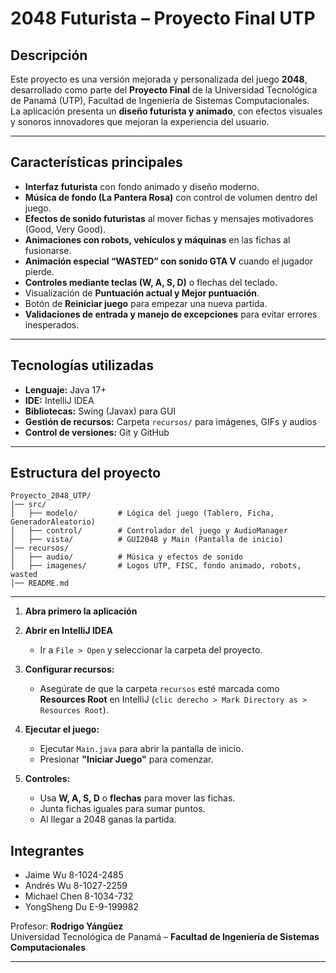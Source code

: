 # 2048 Futurista – Proyecto Final UTP

## Descripción

Este proyecto es una versión mejorada y personalizada del juego **2048**, desarrollado como parte del **Proyecto Final** de la Universidad Tecnológica de Panamá (UTP), Facultad de Ingeniería de Sistemas Computacionales.  
La aplicación presenta un **diseño futurista y animado**, con efectos visuales y sonoros innovadores que mejoran la experiencia del usuario.

---

##  Características principales

- **Interfaz futurista** con fondo animado y diseño moderno.  
- **Música de fondo (La Pantera Rosa)** con control de volumen dentro del juego.  
- **Efectos de sonido futuristas** al mover fichas y mensajes motivadores (Good, Very Good).  
- **Animaciones con robots, vehículos y máquinas** en las fichas al fusionarse.  
- **Animación especial “WASTED” con sonido GTA V** cuando el jugador pierde.  
- **Controles mediante teclas (W, A, S, D)** o flechas del teclado.  
- Visualización de **Puntuación actual y Mejor puntuación**.
- Botón de **Reiniciar juego** para empezar una nueva partida.  
- **Validaciones de entrada y manejo de excepciones** para evitar errores inesperados.

---

## Tecnologías utilizadas

- **Lenguaje:** Java 17+  
- **IDE:** IntelliJ IDEA  
- **Bibliotecas:** Swing (Javax) para GUI  
- **Gestión de recursos:** Carpeta `recursos/` para imágenes, GIFs y audios  
- **Control de versiones:** Git y GitHub

---

## Estructura del proyecto

```
Proyecto_2048_UTP/
│── src/
│   ├── modelo/         # Lógica del juego (Tablero, Ficha, GeneradorAleatorio)
│   ├── control/        # Controlador del juego y AudioManager
│   ├── vista/          # GUI2048 y Main (Pantalla de inicio)
│── recursos/
│   ├── audio/          # Música y efectos de sonido
│   ├── imagenes/       # Logos UTP, FISC, fondo animado, robots, wasted
│── README.md
```

---
1. **Abra primero la aplicación** 

2. **Abrir en IntelliJ IDEA**  
   - Ir a `File > Open` y seleccionar la carpeta del proyecto.

3. **Configurar recursos:**  
   - Asegúrate de que la carpeta `recursos` esté marcada como **Resources Root** en IntelliJ (`clic derecho > Mark Directory as > Resources Root`).

4. **Ejecutar el juego:**  
   - Ejecutar `Main.java` para abrir la pantalla de inicio.  
   - Presionar **"Iniciar Juego"** para comenzar.

5. **Controles:**  
   - Usa **W, A, S, D** o **flechas** para mover las fichas.  
   - Junta fichas iguales para sumar puntos.  
   - Al llegar a 2048 ganas la partida.

##  Integrantes

- Jaime Wu  8-1024-2485
- Andrés Wu  8-1027-2259
- Michael Chen  8-1034-732
- YongSheng Du  E-9-199982

Profesor: **Rodrigo Yángüez**  
Universidad Tecnológica de Panamá – **Facultad de Ingeniería de Sistemas Computacionales**

---
